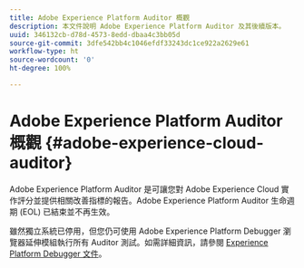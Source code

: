```yaml
---
title: Adobe Experience Platform Auditor 概觀
description: 本文件說明 Adobe Experience Platform Auditor 及其後續版本。
uuid: 346132cb-d78d-4573-8edd-dbaa4c3bb05d
source-git-commit: 3dfe542bb4c1046efdf33243dc1ce922a2629e61
workflow-type: ht
source-wordcount: '0'
ht-degree: 100%

---
```


# Adobe Experience Platform Auditor 概觀 {#adobe-experience-cloud-auditor}

Adobe Experience Platform Auditor 是可讓您對 Adobe Experience Cloud 實作評分並提供相關改善指標的報告。Adobe Experience Platform Auditor 生命週期 (EOL) 已結束並不再生效。

雖然獨立系統已停用，但您仍可使用 Adobe Experience Platform Debugger 瀏覽器延伸模組執行所有 Auditor 測試。如需詳細資訊，請參閱 [Experience Platform Debugger 文件](https://experienceleague.adobe.com/docs/debugger/using-v2/experience-cloud-debugger.html)。
